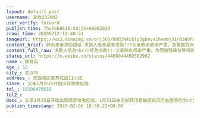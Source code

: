 ```yaml
---
layout: default_post
username: 末危202002
user_verify: forward
publish_time: ThuFeb0618:58:22+08002020
crawl_time: 20200212-12:40:51
imageurl: https://wx3.sinaimg.cn/orj360/0083W4ibly1gbmvs1hemmj31r0340hdt.jpg
content_brief: 肺炎患者求助超话 求助人信息紧急求助!!!父亲肺炎感染严重，急需医院床位等待医治。【姓名】陈育兵【年龄】52【所在城市】武汉市【所在小区、社区】东西湖区常青花园11小区【目前身处位置】东西湖区金山大道莫林酒店【患病时间】父亲1月25日开始出现咳嗽低烧【联系方式】18186475610【其 ...全文
content_full_raw: 求助人信息<br/>紧急求助!!!父亲肺炎感染严重，急需医院床位等待医治。<br/>【姓名】陈育兵<br/>【年龄】52<br/>【所在城市】武汉市<br/>【所在小区、社区】东西湖区常青花园11小区<br/>【目前身处位置】东西湖区金山大道莫林酒店<br/>【患病时间】父亲1月25日开始出现咳嗽低烧<br/>【联系方式】18186475610<br/>【其他紧急联系】17764004183/13237169961<br/>【病情描述】父亲1月25日开始出现感冒咳嗽低烧，1月31日未见好转顶着被感染风险去医院检测ct显示双肺感染病变，有病毒性肺炎可能，医院无法收治只得找社区，社区只能上报预约等待床位，然后接下来几天父亲自己来回骑2个多小时电动车去医院排队打针再回家自我隔离。目前已经被带去莫林酒店隔离，但是仅仅只是隔离，酒店无任何医疗设施无医生无药品，自行打了几天针后本来不发烧了结果带去隔离并无治疗手段后反反复复发烧，呼吸不畅全身无力，我爸身体极差有很多基础性疾病，现在全靠自身强撑住，我母亲天天在给各种市长热线卫健委打电话，但毫无结果，急切请求能让我的父亲住院进行治疗!!!<ahref='/n/楚天都市报'>@楚天都市报</a><ahref='/n/人民日报'>@人民日报</a><ahref='/n/头条新闻'>@头条新闻</a><ahref='/n/央视新闻'>@央视新闻</a><ahref='/n/湖北之声'>@湖北之声</a><ahref='/n/环球网'>@环球网</a>
status_url: https://m.weibo.cn/status/4469044499502982
name_: 陈育兵
age_: 52
city_: 武汉市
address_: 东西湖区常青花园11小区
since_: 父亲1月25日开始出现咳嗽低烧
tel_: 18186475610
tel2_: 
desc_: 父亲1月25日开始出现感冒咳嗽低烧，1月31日未见好转顶着被感染风险去医院检测ct显示双肺感染病变，有病毒性肺炎可能，医院无法收治只得找社区，社区只能上报预约等待床位，然后接下来几天父亲自己来回骑2个多小时电动车去医院排队打针再回家自我隔离。目前已经被带去莫林酒店隔离，但是仅仅只是隔离，酒店无任何医疗设施无医生无药品，自行打了几天针后本来不发烧了结果带去隔离并无治疗手段后反反复复发烧，呼吸不畅全身无力，我爸身体极差有很多基础性疾病，现在全靠自身强撑住，我母亲天天在给各种市长热线卫健委打电话，但毫无结果，急切请求能让我的父亲住院进行治疗!!!<ahref='/n/楚天都市报'>@楚天都市报</a><ahref='/n/人民日报'>@人民日报</a><ahref='/n/头条新闻'>@头条新闻</a><ahref='/n/央视新闻'>@央视新闻</a><ahref='/n/湖北之声'>@湖北之声</a><ahref='/n/环球网'>@环球网</a>
publish_timestamp: 2020-02-06 18:58:22+08:00
---
```

